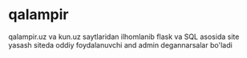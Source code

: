 # qalampir
qalampir.uz va kun.uz saytlaridan ilhomlanib flask va SQL asosida site yasash siteda oddiy foydalanuvchi and admin degannarsalar bo'ladi
